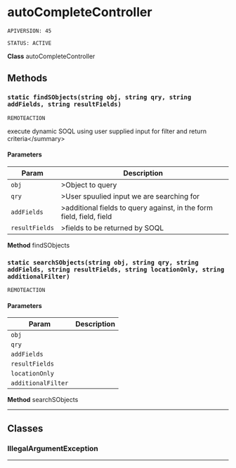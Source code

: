 # autoCompleteController

`APIVERSION: 45`

`STATUS: ACTIVE`

**Class** autoCompleteController

## Methods

### `static findSObjects(string obj, string qry, string addFields, string resultFields)`

`REMOTEACTION`

execute dynamic SOQL using user supplied input for filter and return criteria\</summary>

#### Parameters

| Param          | Description                                                          |
| -------------- | -------------------------------------------------------------------- |
| `obj`          | >Object to query                                                     |
| `qry`          | >User spuulied input we are searching for                            |
| `addFields`    | >additional fields to query against, in the form field, field, field |
| `resultFields` | >fields to be returned by SOQL                                       |

**Method** findSObjects

### `static searchSObjects(string obj, string qry, string addFields, string resultFields, string locationOnly, string additionalFilter)`

`REMOTEACTION`

#### Parameters

| Param              | Description |
| ------------------ | ----------- |
| `obj`              |             |
| `qry`              |             |
| `addFields`        |             |
| `resultFields`     |             |
| `locationOnly`     |             |
| `additionalFilter` |             |

**Method** searchSObjects

***

## Classes

### IllegalArgumentException

***
